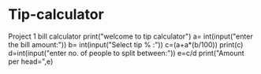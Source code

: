 # Tip-calculator
Project 1 bill calculator
print("welcome to tip calculator")
a= int(input("enter the bill amount:"))
b= int(input("Select tip % :"))
c=(a+a*(b/100))
print(c)
d=int(input("enter no. of people to split between:"))
e=c/d
print("Amount per head=",e)
